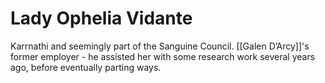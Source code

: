# Lady Ophelia Vidante
Karrnathi and seemingly part of the Sanguine Council. [[Galen D’Arcy]]'s former employer - he assisted her with some research work several years ago, before eventually parting ways.